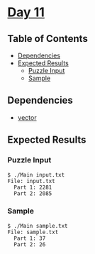 # [Day 11](https://adventofcode.com/2020/day/11)

## Table of Contents

- [Dependencies](#dependencies)
- [Expected Results](#expected-results)
    + [Puzzle Input](#puzzle-input)
    + [Sample](#sample)

## Dependencies

- [vector]

## Expected Results

### Puzzle Input

```console
$ ./Main input.txt
File: input.txt
  Part 1: 2281
  Part 2: 2085
```

### Sample

```console
$ ./Main sample.txt
File: sample.txt
  Part 1: 37
  Part 2: 26
```

[vector]: https://hackage.haskell.org/package/vector
